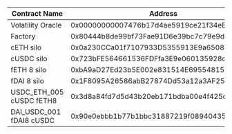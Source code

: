 | Contract Name      | Address                                    | Commit Hash                              |
| ------------------ | ------------------------------------------ | ---------------------------------------- |
| Volatility Oracle  | 0x00000000007476b17d4ae5919ce21f34eE456261 | 2ea4ee44ee4ccc8f6a0d53dc8c20674c09c5d590 |
| Factory            | 0x80444b8de99bf73Fae91D6e39bc7c79e9d41bFfA | 0a6655e5e951009fe3d64f09ea460eb66051c90d |
| cETH silo          | 0x0a230CCa01f7107933D5355913E9a65082F37c52 | 2ea4ee44ee4ccc8f6a0d53dc8c20674c09c5d590 |
| cUSDC silo         | 0x723bFE564661536FDFfa3E9e060135928d3bf18F | 2ea4ee44ee4ccc8f6a0d53dc8c20674c09c5d590 |
| fETH 8 silo        | 0xbA9aD27Ed23b5E002e831514E69554815a5820b3 | 2ea4ee44ee4ccc8f6a0d53dc8c20674c09c5d590 |
| fDAI 8 silo        | 0x1F8095A26586abB27874Dd53a12a3AF25226DcB0 | 2ea4ee44ee4ccc8f6a0d53dc8c20674c09c5d590 |
| USDC_ETH_005 cUSDC fETH8 | 0x3d8a84fd7d5d43b20eb171bdba00e4f425db6eb0 | 0a6655e5e951009fe3d64f09ea460eb66051c90d |
| DAI_USDC_001 fDAI8 cUSDC | 0x90e0ebbb1b77b1bbc31887219f089404355dd43f | 0a6655e5e951009fe3d64f09ea460eb66051c90d |
